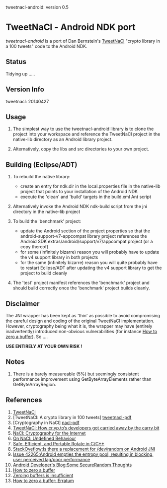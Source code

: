 tweetnacl-android: version 0.5

# TweetNaCl - Android NDK port

*tweetnacl-android* is a port of Dan Bernstein's [TweetNaCl][tweetnacl] "crypto library in a 100 tweets" code to 
the Android NDK.

Status
------
Tidying up .....

Version Info
------------
tweetnacl: 20140427

Usage
-----
1. The simplest way to use the tweetnacl-android library is to clone the project into your workspace and
   reference the TweetNaCl project in the native-lib directory as an Android library project.

2. Alternatively, copy the libs and src directories to your own project.

Building (Eclipse/ADT)
----------------------
1. To rebuild the native library:
   - create an entry for ndk.dir in the local.properties file in the native-lib project that points to your
     installation of the Android NDK
   - execute the 'clean' and 'build' targets in the build.xml Ant script

2. Alternatively invoke the Android NDK ndk-build script from the jni directory in the native-lib project

3. To build the 'benchmark' project:
   - update the Android section of the project properties so that the android-support-v7-appcompat
     library project references the Android SDK extras/android/support/v7/appcompat project (or a copy
     thereof)
   - for some (infinitely bizarre) reason you will probably have to update the v4 support library in both
     projects 
   - for the same (infinitely bizarre) reason you will quite probably have to restart Eclipse/ADT after
     updating the v4 support library to get the project to build cleanly

4. The 'test' project manifest references the 'benchmark' project and should build correctly once the 'benchmark'
   project builds cleanly.

Disclaimer
----------
The JNI wrapper has been kept as 'thin' as possible to avoid compromising the careful design
and coding of the original TweetNaCl implementation. However, cryptography being what it is, 
the wrapper may have (entirely inadvertently) introduced non-obvious vulnerabilities (for 
instance [How to zero a buffer][daemonology]). So ....

**USE ENTIRELY AT YOUR OWN RISK !**

Notes
-----
1. There is a barely measureable (5%) but seemingly consistent performance improvement using 
   GetByteArrayElements rather than GetByteArrayRegion.

References
----------

1.  [TweetNaCl][tweetnacl]
2.  [TweetNaCl: A crypto library in 100 tweets] [tweetnacl-pdf]
3.  [Cryptography in NaCl] [nacl-pdf]
4.  [TweetNaCl: How cr.yp.to’s developers got carried away by the carry bit][carrybitbug]
5.  [NaCl: Cryptography for the Internet][slides]
6.  [On NaCl: Undefined Behaviour][ciawof]
7.  [Safe, Efficient, and Portable Rotate in C/C++][regehr]
8.  [StackOveflow:Is there a replacement for /dev/random on Android JNI][stackoverflow]
9.  [Issue 42265:Android empties the entropy pool, resulting in blocking, user perceived lag/poor performance][issue]
10. [Android Developer's Blog:Some SecureRandom Thoughts][android]
11. [How to zero a buffer][daemonology]
12. [Zeroing buffers is insufficient][daemonology2]
13. [How to zero a buffer: Erratum][daemonology3]

[tweetnacl]:     http://tweetnacl.cr.yp.to
[tweetnacl-pdf]: http://tweetnacl.cr.yp.to/tweetnacl-20131229.pdf
[nacl-pdf]:      http://cr.yp.to/highspeed/naclcrypto-20090310.pdf
[carrybitbug]:   http://blog.skylable.com/2014/05/tweetnacl-carrybit-bug
[slides]:        http://cryptojedi.org/peter/data/tenerife-20130121.pdf
[ciawof]:        http://coderinaworldofcode.blogspot.com/2014/03/on-nacl.html
[regehr]:        http://blog.regehr.org/archives/1063
[stackoverflow]: https://stackoverflow.com/questions/13055491/is-there-a-replacement-for-dev-random-on-android-jni
[issue]:         https://code.google.com/p/android/issues/detail?id=42265
[android]:       http://android-developers.blogspot.com/2013/08/some-securerandom-thoughts.html
[daemonology]:   http://www.daemonology.net/blog/2014-09-04-how-to-zero-a-buffer.html
[daemonology2]:  http://www.daemonology.net/blog/2014-09-06-zeroing-buffers-is-insufficient.html
[daemonology3]:  http://www.daemonology.net/blog/2014-09-05-erratum.html
